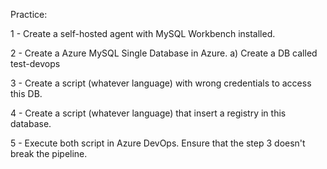Practice:

1 - Create a self-hosted agent with MySQL Workbench installed.

2 - Create a Azure MySQL Single Database in Azure.
	a) Create a DB called test-devops

3 - Create a script (whatever language) with wrong credentials to access this DB. 

4 - Create a script (whatever language) that insert a registry in this database.

5 - Execute both script in Azure DevOps. Ensure that the step 3 doesn't break the pipeline.
